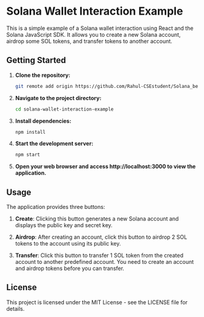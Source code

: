 # Solana Wallet Interaction Example

This is a simple example of a Solana wallet interaction using React and the Solana JavaScript SDK. It allows you to create a new Solana account, airdrop some SOL tokens, and transfer tokens to another account.

## Getting Started

1. **Clone the repository:**

   ```bash
   git remote add origin https://github.com/Rahul-CSEstudent/Solana_beginner_module_2.git

2. **Navigate to the project directory:**

   ```bash
   cd solana-wallet-interaction-example

3. **Install dependencies:**

    ```bash
    npm install

4. **Start the development server:**

    ```bash
    npm start

5. **Open your web browser and access http://localhost:3000 to view the application.**

## Usage

The application provides three buttons:

1. **Create**: Clicking this button generates a new Solana account and displays the public key and secret key.

2. **Airdrop**: After creating an account, click this button to airdrop 2 SOL tokens to the account using its public key.

3. **Transfer**: Click this button to transfer 1 SOL token from the created account to another predefined account. You need to create an account and airdrop tokens before you can transfer.

## License

This project is licensed under the MIT License - see the LICENSE file for details.

   


